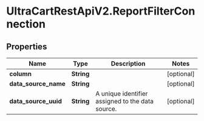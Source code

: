 # UltraCartRestApiV2.ReportFilterConnection

## Properties

Name | Type | Description | Notes
------------ | ------------- | ------------- | -------------
**column** | **String** |  | [optional] 
**data_source_name** | **String** |  | [optional] 
**data_source_uuid** | **String** | A unique identifier assigned to the data source. | [optional] 


